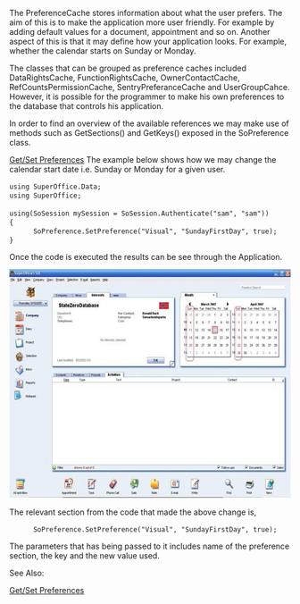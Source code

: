 <properties date="2016-05-11"
SortOrder="11"
/>

The PreferenceCache stores information about what the user prefers. The aim of this is to make the application more user friendly. For example by adding default values for a document, appointment and so on. Another aspect of this is that it may define how your application looks. For example, whether the calendar starts on Sunday or Monday.

The classes that can be grouped as preference caches included DataRightsCache, FunctionRightsCache, OwnerContactCache, RefCountsPermissionCache, SentryPreferanceCache and UserGroupCahce. However, it is possible for the programmer to make his own preferences to the database that controls his application.

In order to find an overview of the available references we may make use of methods such as GetSections() and GetKeys() exposed in the SoPreference class.

[Get/Set Preferences](../../Examples/Simple%20Examples/Get%20Set%20Preferences.md)
The example below shows how we may change the calendar start date i.e. Sunday or Monday for a given user.

```
using SuperOffice.Data;
using SuperOffice;
 
using(SoSession mySession = SoSession.Authenticate("sam", "sam"))
{
      SoPreference.SetPreference("Visual", "SundayFirstDay", true);
}
```

 

Once the code is executed the results can be see through the Application.

 <img src="../Caching%20Lists,%20Preferences_files/image001.jpg" width="605" height="409" /> 

The relevant section from the code that made the above change is,

```
      SoPreference.SetPreference("Visual", "SundayFirstDay", true);
```

 

The parameters that has being passed to it includes name of the preference section, the key and the new value used.

See Also:

[Get/Set Preferences](../../Examples/Simple%20Examples/Get%20Set%20Preferences.md)
 

 

 
